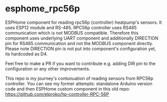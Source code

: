 # esphome_rpc56p
ESPHome component for reading rpc56p (controller) heatpump's sensors. It uses ESP12 module and RS-485.
RPC56p controller uses RS485 communication which is not MODBUS compatible.
Therefore this component uses underlying UART component and additionally DIRECTION pin for RS485 communication and not the MODBUS component directly.
Please note DIRECTION pin is not put into component's configuration yet, its hardcoded as D4.

Feel free to make a PR if you want to contribute e.g. adding DIR pin to the configuration or any other improvements.

This repo is my journey's contunuation of reading sensors from RPC56p controller.
You can see my former attempts: standalone Arduino version code and then ESPHome custom component in this old repo: https://github.com/elproko/hp-controller-RPC-56P
